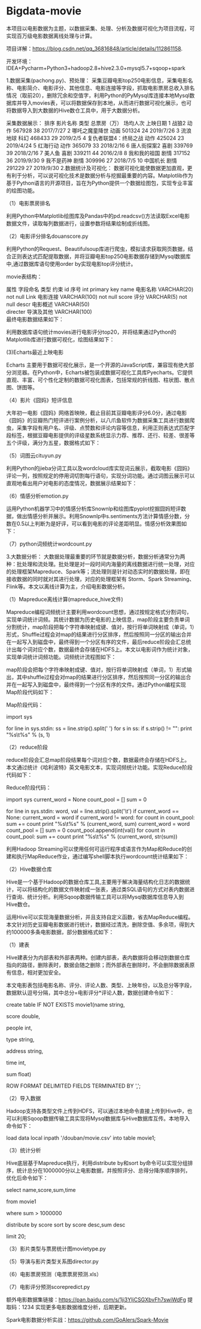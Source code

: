 # Bigdata-movie

本项目以电影数据为主题，以数据采集、处理、分析及数据可视化为项目流程，可实现百万级电影数据离线处理与计算。  

项目详解：https://blog.csdn.net/qq_36816848/article/details/112861158.

开发环境：IDEA+Pycharm+Python3+hadoop2.8+hive2.3.0+mysql5.7+sqoop+spark  

1.数据采集(pachong.py)、预处理：
采集豆瓣电影top250电影信息，采集电影名称、电影简介、电影评分、其他信息、电影连接等字段，抓取电影票房总收入排名情况（取前20），删除冗余和空值字，利用Python的PyMysql库连接本地Mysql数据库并导入movies表，可以将数据保存到本地，从而进行数据可视化展示，也可将数据导入到大数据的Hive数仓工具中，用于大数据分析。

采集数据展示：
排序	影片名称	类型	总票房（万）	场均人次	上映日期
1	战狼2	动作	567928	38	2017/7/27
2	哪吒之魔童降世	动画	501324	24	2019/7/26
3	流浪地球	科幻	468433	29	2019/2/5
4	复仇者联盟4：终局之战	动作	425024	23	2019/4/24
5	红海行动	动作	365079	33	2018/2/16
6	唐人街探案2	喜剧	339769	39	2018/2/16
7	美人鱼	喜剧	339211	44	2016/2/8
8	我和我的祖国	剧情	317152	36	2019/9/30
9	我不是药神	剧情	309996	27	2018/7/5
10	中国机长	剧情	291229	27	2019/9/30
2.数据统计及可视化：
数据可视化能使数据更加直观，更有利于分析，可以说可视化技术是数据分析与挖掘最重要的内容。Matplotlib作为基于Python语言的开源项目，旨在为Python提供一个数据绘图包，实现专业丰富的绘图功能。

（1）电影票房排名

利用Python中Matplotlib绘图库及Pandas中的pd.readcsv()方法读取Excel电影数据文件，读取每列数据进行，设置参数将结果绘制成折线图。

（2）电影评分排名douanscore.py

利用Python的Request、Beautifulsoup库进行爬虫，模拟请求获取网页数据，结合正则表达式匹配提取数据，并将豆瓣电影top250电影数据存储到Mysql数据库中,通过数据库语句使用order by实现电影top评分统计。

movie表结构：

属性	字段命名	类型	约束
id	序号	int	primary key
name	电影名称	VARCHAR(20)	not null
Link	电影连接	VARCHAR(100)	not null
score	评分	VARCHAR(5)	not null
descr	电影概述	VARCHAR(50)	 
directer	导演及其他	VARCHAR(100)	 
最终电影数据结果如下：

利用数据库语句统计movies进行电影评分top20，并将结果通过Python的Matplotlib库进行数据可视化，绘图结果如下：

(3)Echarts最近上映电影

Echarts 主要用于数据可视化展示，是一个开源的JavaScript库，兼容现有绝大部分浏览器。在Python中，Echarts被包装成数据可视化工具库Pyecharts。它提供直观、丰富、可个性化定制的数据可视化图表，包括常规的折线图、柱状图、散点图、饼图等。


（4）影片《囧妈》短评信息

大年初一电影《囧妈》网络首映映，截止目前其豆瓣电影评分6.0分，通过电影《囧妈》的豆瓣热门短评进行案例分析，以八爪鱼软件为数据采集工具进行数据爬虫，采集字段有用户名、评级、点赞数和评论内容等信息，利用正则表达式匹配字段标签，根据豆瓣电影提供的评级星数系统显示力荐、推荐、还行、较差、很差等五个评级，满分为五星，数据格式如下：
 
（5）词图云cituyun.py

利用Python的jieba分词工具以及wordcloud库实现词云展示，截取电影《囧妈》评论一列，按照规定的停用词切割每行语句，实现分词功能。通过词图云展示可以直观地看出用户对电影的态度情况，数据展示结果如下：


（6）情感分析emotion.py

运用Python机器学习中的情感分析库Snownlp和绘图库pyplot挖掘囧妈短评数据，做出情感分析并展示。利用Snownlp中s.sentiments方法计算情感分数，分数在0.5以上判断为是好评，可以看到电影的评论差距明显。情感分析效果图如下：



（7）python词频统计wordcount.py

 
3.大数据分析：
大数据处理最重要的环节就是数据分析，数据分析通常分为两种：批处理和流处理。批处理是对一段时间内海量的离线数据进行统一处理，对应的处理框架Mapreduce、Spark等；流处理则是针对动态实时的数据处理，即在接收数据的同时就对其进行处理，对应的处理框架有 Storm、Spark Streaming、Flink等。本文以离线计算为主，介绍电影数据分析。

（1）Mapreduce离线计算(mapreduce_hive文件)

Mapreduce编程词频统计主要利用wordcount思想，通过按规定格式分割词句，实现单词统计词频。其统计数据为历史电影的上映信息，map阶段主要负责单词分割统计，map阶段把每个字符串映射成键、值对，按行将单词映射成（单词，1）形式，Shuffle过程会对map的结果进行分区排序，然后按照同一分区的输出合并在一起写入到磁盘中，最终得到一个分区有序的文件，最后reduce阶段会汇总统计出每个词对应个数，数据最终会存储在HDFS上。本文以电影词作为统计对象，实现单词统计词频功能。词频统计流程图如下：



map阶段会把每个字符串映射成键、值对，按行将单词映射成（单词，1）形式输出，其中shuffle过程会对map的结果进行分区排序，然后按照同一分区的输出合并在一起写入到磁盘中，最终得到一个分区有序的文件。通过Python编程实现Map阶段代码如下：

Map阶段代码：

import sys

for line in sys.stdin:
ss = line.strip().split(' ')
for s in ss:
if s.strip() != "":
print "%s\t%s" % (s, 1)

（2）reduce阶段

reduce阶段会汇总map阶段结果每个词对应个数，数据最终会存储在HDFS上。本文通过统计《哈利波特》英文电影文本，实现词频统计功能。实现Reduce阶段代码如下：

Reduce阶段代码：

import sys
current_word = None
count_pool = []
sum = 0

for line in sys.stdin:
word, val = line.strip().split('\t')
if current_word == None:
current_word = word
if current_word != word:
for count in count_pool:
sum += count
print "%s\t%s" % (current_word, sum)
current_word = word
count_pool = []
sum = 0
count_pool.append(int(val))
for count in count_pool:
sum += count
print "%s\t%s" % (current_word, str(sum))

利用Hadoop Streaming可以使用任何可运行程序或语言作为Map和Reduce的创建和执行MapReduce作业，通过编写shell脚本执行wordcount统计结果如下：

（2）Hive数据仓库

Hive是一个基于Hadoop的数据仓库工具,主要用于解决海量结构化日志的数据统计，可以将结构化的数据文件映射成一张表，通过类SQL语句的方式对表内数据进行查询、统计分析。利用Sqoop数据传输工具可以将Mysql数据库信息导入到Hive数仓。

运用Hive可以实现海量数据分析，并且支持自定义函数，省去MapReduce编程。本文针对历史豆瓣电影数据进行统计，数据经过清洗，删除空值、多余项，得到大约100000多条电影数据，部分数据格式如下：



（1）建表

Hive建表分为内部表和外部表两种。创建内部表，表内数据将会移动到数据仓库指向的路径，删除表时，数据会随之删除；而外部表在删除时，不会删除数据表原有信息，相对更加安全。

本文电影表包括电影名称、评分、评论人数、类型、上映年份，以及总分等字段，数据默认逗号分隔，其中总分=电影评分*评论人数，数据创建命令如下：

create table IF NOT EXISTS movie1(name string,

score double,

people int,

type string,

address string,

time int,

sum float)

ROW FORMAT DELIMITED FIELDS TERMINATED BY ',';

（2）导入数据

Hadoop支持各类型文件上传到HDFS，可以通过本地命令直接上传到Hive中，也可以利用Sqoop数据传输工具实现将Mysql数据库与Hive数据库互传。本地导入命令如下：

load data local inpath '/douban/movie.csv' into table movie1;

（3）统计分析

Hive底层基于Mapreduce执行，利用distribute by和sort by命令可以实现分组排序，统计总分在1000000分以上电影数据，并按照评分、总得分降序顺序排列，优化后命令如下：

select name,score,sum,time

from movie1

where sum > 1000000

distribute by score sort by score desc,sum desc

limit 20;

（3）影片类型与票房统计图movietype.py

（5）导演与影片类型关系图director.py

（6）电影票房预测（电票票房预测.xls）

（7）电影评分预测scorepredict.py

额外电影数据集链接：https://pan.baidu.com/s/1ji3YIjCSGXbvFh7swiWdFg 提取码：1234 
实现更多电影数据维度分析，后期更新。

Spark电影数据分析实战：https://github.com/GoAlers/Spark-Movie
